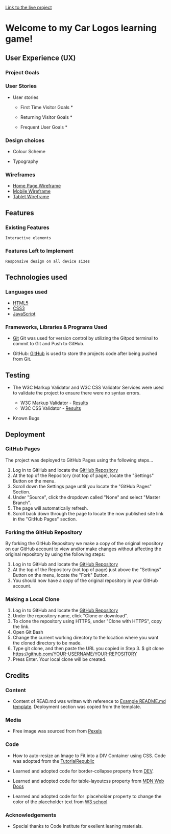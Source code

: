 [Link to the live project]()

# Welcome to my Car Logos learning game!



## User Experience (UX)

### Project Goals




### User Stories

*   User stories
    * First Time Visitor Goals
        * 


    * Returning Visitor Goals
        * 

    * Frequent User Goals
        *


### Design choices

* Colour Scheme


* Typography



### Wireframes

* [Home Page Wireframe ](https://github.com/ip69719/MS2/blob/main/wireframes/MS2%20Wireframe%20Desktop.pdf)
* [Mobile Wireframe ](https://github.com/ip69719/MS2/blob/main/wireframes/MS2%20Wireframe%20Phone.pdf)
* [Tablet Wireframe ](https://github.com/ip69719/MS2/blob/main/wireframes/MS2%20Wireframe%20Tablet.pdf)

## Features

### Existing Features
    Interactive elements

### Features Left to Implement
    Responsive design on all device sizes



## Technologies used


### Languages used

* [HTML5](https://en.wikipedia.org/wiki/HTML5)
* [CSS3](https://en.wikipedia.org/wiki/CSS)
* [JavaScript](https://en.wikipedia.org/wiki/JavaScript)

### Frameworks, Libraries & Programs Used

* [Git](https://git-scm.com/)
  Git was used for version control by utilizing the Gitpod terminal to commit to Git and Push to GitHub.

* GitHub:
  [GitHub](https://github.com/) is used to store the projects code after being pushed from Git.

## Testing

  * The W3C Markup Validator and W3C CSS Validator Services were used to validate the project to ensure there were no syntax errors.
    * W3C Markup Validator - [Results](https://github.com/ip69719/MS2/blob/main/testing/W3C%20Markup%20Validator.pdf)
    * W3C CSS Validator - [Results](https://github.com/ip69719/MS2/blob/main/testing/W3C%20CSS%20Validator.pdf)

  * Known Bugs


## Deployment

### GitHub Pages

The project was deployed to GitHub Pages using the following steps...

1. Log in to GitHub and locate the [GitHub Repository](https://github.com/ip69719/my-first-project)
1. At the top of the Repository (not top of page), locate the "Settings" Button on the menu.
1. Scroll down the Settings page until you locate the "GitHub Pages" Section.
1. Under "Source", click the dropdown called "None" and select "Master Branch".
1. The page will automatically refresh.
1. Scroll back down through the page to locate the now published site link in the "GitHub Pages" section.


### Forking the GitHub Repository

By forking the GitHub Repository we make a copy of the original repository on our GitHub account to view and/or make changes without affecting the original repository by using the following steps:

1. Log in to GitHub and locate the [GitHub Repository](https://github.com/ip69719/my-first-project)
1. At the top of the Repository (not top of page) just above the "Settings" Button on the menu, locate the "Fork" Button.
1. You should now have a copy of the original repository in your GitHub account.

### Making a Local Clone

1. Log in to GitHub and locate the [GitHub Repository](https://github.com/ip69719/my-first-project)
1. Under the repository name, click "Clone or download".
1. To clone the repository using HTTPS, under "Clone with HTTPS", copy the link.
1. Open Git Bash
1. Change the current working directory to the location where you want the cloned directory to be made.
1. Type git clone, and then paste the URL you copied in Step 3.
$ git clone https://github.com/YOUR-USERNAME/YOUR-REPOSITORY
1. Press Enter. Your local clone will be created.

## Credits

### Content

* Content of READ.md was written with reference to [Example README.md template](https://github.com/Code-Institute-Solutions/SampleREADME). Deployment section was copied from the template.

### Media

* Free image was sourced from from [Pexels]()

### Code

* How to auto-resize an Image to Fit into a DIV Container using CSS. Code was adopted from the [TutorialRepublic]()

* Learned and adopted code for border-collapse property from [DEV]().

* Learned and adopted code for table-layoutcss property from  [MDN Web Docs]()

* Learned and adopted code for for :placeholder property to change the color of the placeholder text from [W3 school]()

### Acknowledgements

* Special thanks to Code Institute for exellent leaning materials.